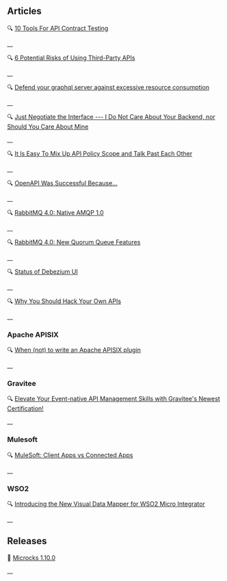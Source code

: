 ## Articles

🔍 [10 Tools For API Contract Testing](https://nordicapis.com/10-tools-for-api-contract-testing/)

__

🔍 [6 Potential Risks of Using Third-Party APIs](https://nordicapis.com/6-potential-risks-of-using-third-party-apis/)

__

🔍 [Defend your graphql server against excessive resource consumption](https://www.linode.com/blog/compute/defend-your-graphql-server-against-excessive-resource-consumption/)

__

🔍 [Just Negotiate the Interface --- I Do Not Care About Your Backend, nor Should You Care About Mine](http://apievangelist.com/2024/08/28/just-negotiate-the-interface-i-do-not-care-about-your-backend-nor-should-you-care-about-mine/)

__

🔍 [It Is Easy To Mix Up API Policy Scope and Talk Past Each Other](http://apievangelist.com/2024/08/30/it-is-easy-to-mix-up-api-policy-scope-and-talk-past-each-other/)

__

🔍 [OpenAPI Was Successful Because...](http://apievangelist.com/2024/08/29/openapi-was-successful-because/)

__

🔍 [RabbitMQ 4.0: Native AMQP 1.0](https://www.rabbitmq.com/blog/2024/08/05/native-amqp)

__

🔍 [RabbitMQ 4.0: New Quorum Queue Features](https://www.rabbitmq.com/blog/2024/08/28/quorum-queues-in-4.0)

__

🔍 [Status of Debezium UI](https://debezium.io/blog/2024/08/05/Debezium-ui-update/)

__

🔍 [Why You Should Hack Your Own APIs](https://nordicapis.com/why-you-should-hack-your-own-apis/)

__

### Apache APISIX

🔍 [When (not) to write an Apache APISIX plugin](https://blog.frankel.ch/when-write-apisix-plugin/)

__

### Gravitee

🔍 [Elevate Your Event-native API Management Skills with Gravitee's Newest Certification!](https://www.gravitee.io/blog/elevate-your-event-native-api-management-skills-with-gravitees-newest-certification)

__

### Mulesoft

🔍 [MuleSoft: Client Apps vs Connected Apps](https://medium.com/another-integration-blog/mulesoft-client-apps-vs-connected-apps-ece3e292601d)

__

### WSO2

🔍 [Introducing the New Visual Data Mapper for WSO2 Micro Integrator](https://wso2.com/library/blogs/introducing-the-new-visual-data-mapper-for-wso2-micro-integrator/)

__

## Releases

🚀 [Microcks 1.10.0](https://microcks.io/blog/microcks-1.10.0-release/)

__